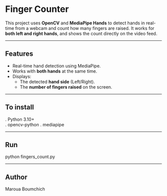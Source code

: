 # Finger Counter

This project uses **OpenCV** and **MediaPipe Hands** to detect hands in real-time from a webcam and count how many fingers are raised. It works for **both left and right hands**, and shows the count directly on the video feed.

---
## Features
- Real-time hand detection using MediaPipe.
- Works with **both hands** at the same time.
- Displays:
  - The detected **hand side** (Left/Right).
  - The **number of fingers raised** on the screen.

---
## To install
. Python 3.10+   
. opencv-python 
. mediapipe

---
## Run 
python fingers_count.py

---
## Author
Maroua Boumchich
